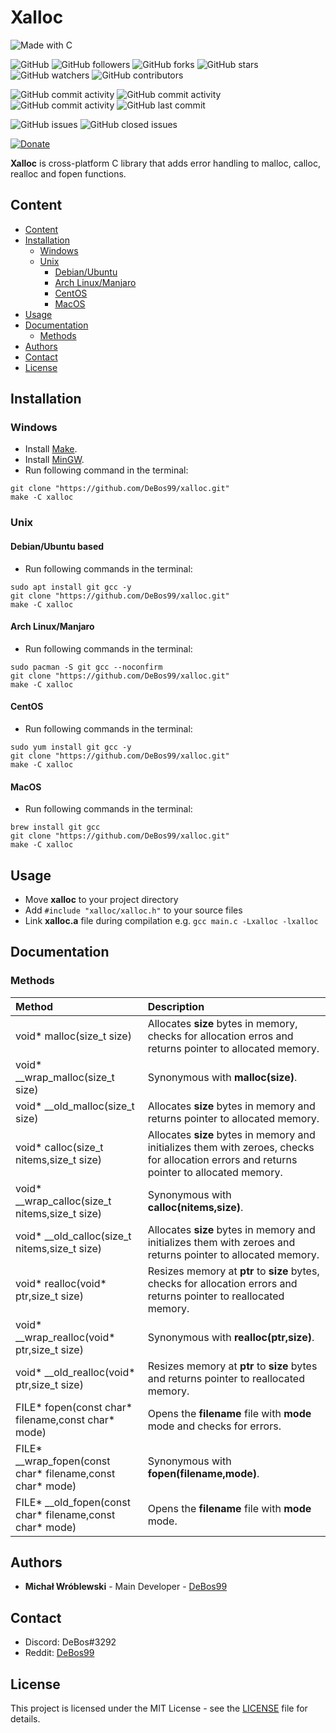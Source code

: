 # Xalloc

![Made with C](https://img.shields.io/badge/made%20with-c-0.svg?color=cc2020&labelColor=ff3030&logo=data%3Aimage%2Fsvg%2Bxml%3Bbase64%2CPHN2ZyB4bWxucz0iaHR0cDovL3d3dy53My5vcmcvMjAwMC9zdmciIHZpZXdCb3g9IjAgMCAxMjggMTI4Ij48cGF0aCBmaWxsPSIjNjU5QUQzIiBkPSJNMTE1IDMxTDY3IDNsLTMtMS0zIDEtNDggMjhjLTIgMS0zIDMtMyA1djU2bDEgMyAxMDctNjItMy0yeiIvPjxwYXRoIGZpbGw9IiMwMzU5OUMiIGQ9Ik0xMSA5NWwyIDIgNDggMjggMyAxIDMtMSA0OC0yOGMyLTEgMy0zIDMtNVYzNmwtMS0zTDExIDk1eiIvPjxwYXRoIGZpbGw9IiNmZmYiIGQ9Ik04NSA3NmEyNSAyNSAwIDEgMSAwLTI0bDEzLTdhNDAgNDAgMCAxIDAgMCAzOWwtMTMtOHoiLz48L3N2Zz4%3D&style=for-the-badge)

![GitHub](https://img.shields.io/github/license/DeBos99/xalloc.svg?color=2020cc&labelColor=5050ff&style=for-the-badge)
![GitHub followers](https://img.shields.io/github/followers/DeBos99.svg?color=2020cc&labelColor=5050ff&style=for-the-badge)
![GitHub forks](https://img.shields.io/github/forks/DeBos99/xalloc.svg?color=2020cc&labelColor=5050ff&style=for-the-badge)
![GitHub stars](https://img.shields.io/github/stars/DeBos99/xalloc.svg?color=2020cc&labelColor=5050ff&style=for-the-badge)
![GitHub watchers](https://img.shields.io/github/watchers/DeBos99/xalloc.svg?color=2020cc&labelColor=5050ff&style=for-the-badge)
![GitHub contributors](https://img.shields.io/github/contributors/DeBos99/xalloc.svg?color=2020cc&labelColor=5050ff&style=for-the-badge)

![GitHub commit activity](https://img.shields.io/github/commit-activity/w/DeBos99/xalloc.svg?color=ffaa00&labelColor=ffaa30&style=for-the-badge)
![GitHub commit activity](https://img.shields.io/github/commit-activity/m/DeBos99/xalloc.svg?color=ffaa00&labelColor=ffaa30&style=for-the-badge)
![GitHub commit activity](https://img.shields.io/github/commit-activity/y/DeBos99/xalloc.svg?color=ffaa00&labelColor=ffaa30&style=for-the-badge)
![GitHub last commit](https://img.shields.io/github/last-commit/DeBos99/xalloc.svg?color=ffaa00&labelColor=ffaa30&style=for-the-badge)

![GitHub issues](https://img.shields.io/github/issues-raw/DeBos99/xalloc.svg?color=cc2020&labelColor=ff3030&style=for-the-badge)
![GitHub closed issues](https://img.shields.io/github/issues-closed-raw/DeBos99/xalloc.svg?color=10aa10&labelColor=30ff30&style=for-the-badge)

[![Donate](https://www.paypalobjects.com/en_US/i/btn/btn_donateCC_LG.gif)](https://www.paypal.com/cgi-bin/webscr?cmd=_s-xclick&hosted_button_id=NH8JV53DSVDMY)

**Xalloc** is cross-platform C library that adds error handling to malloc, calloc, realloc and fopen functions.

## Content

- [Content](#content)
- [Installation](#installation)
  - [Windows](#windows)
  - [Unix](#unix)
    - [Debian/Ubuntu](#apt)
    - [Arch Linux/Manjaro](#pacman)
    - [CentOS](#yum)
    - [MacOS](#homebrew)
- [Usage](#usage)
- [Documentation](#documentation)
  - [Methods](#methods)
- [Authors](#authors)
- [Contact](#contact)
- [License](#license)

## Installation

### Windows

* Install [Make](http://gnuwin32.sourceforge.net/packages/make.htm).
* Install [MinGW](https://sourceforge.net/projects/mingw-w64/files/latest/download).
* Run following command in the terminal:
```
git clone "https://github.com/DeBos99/xalloc.git"
make -C xalloc
```

### Unix

#### <a name="APT">Debian/Ubuntu based

* Run following commands in the terminal:
```
sudo apt install git gcc -y
git clone "https://github.com/DeBos99/xalloc.git"
make -C xalloc
```

#### <a name="Pacman">Arch Linux/Manjaro

* Run following commands in the terminal:
```
sudo pacman -S git gcc --noconfirm
git clone "https://github.com/DeBos99/xalloc.git"
make -C xalloc
```

#### <a name="YUM">CentOS

* Run following commands in the terminal:
```
sudo yum install git gcc -y
git clone "https://github.com/DeBos99/xalloc.git"
make -C xalloc
```

#### <a name="Homebrew">MacOS

* Run following commands in the terminal:
```
brew install git gcc
git clone "https://github.com/DeBos99/xalloc.git"
make -C xalloc
```

## Usage

* Move **xalloc** to your project directory
* Add `#include "xalloc/xalloc.h"` to your source files
* Link **xalloc.a** file during compilation e.g. `gcc main.c -Lxalloc -lxalloc`

## Documentation

### Methods

| Method                                                      | Description                                                                                                                                |
| :---------------------------------------------------------- | :----------------------------------------------------------------------------------------------------------------------------------------- |
| void* malloc(size_t size)                                   | Allocates **size** bytes in memory, checks for allocation erros and returns pointer to allocated memory.                                   |
| void* \_\_wrap_malloc(size_t size)                          | Synonymous with **malloc(size)**.                                                                                                          |
| void* \_\_old_malloc(size_t size)                           | Allocates **size** bytes in memory and returns pointer to allocated memory.                                                                |
| void* calloc(size_t nitems,size_t size)                     | Allocates **size** bytes in memory and initializes them with zeroes, checks for allocation errors and returns pointer to allocated memory. |
| void* \_\_wrap_calloc(size_t nitems,size_t size)            | Synonymous with **calloc(nitems,size)**.                                                                                                   |
| void* \_\_old_calloc(size_t nitems,size_t size)             | Allocates **size** bytes in memory and initializes them with zeroes and returns pointer to allocated memory.                               |
| void* realloc(void* ptr,size_t size)                        | Resizes memory at **ptr** to **size** bytes, checks for allocation errors and returns pointer to reallocated memory.                       |
| void* \_\_wrap_realloc(void* ptr,size_t size)               | Synonymous with **realloc(ptr,size)**.                                                                                                     |
| void* \_\_old_realloc(void* ptr,size_t size)                | Resizes memory at **ptr** to **size** bytes and returns pointer to reallocated memory.                                                     |
| FILE* fopen(const char* filename,const char* mode)          | Opens the **filename** file with **mode** mode and checks for errors.                                                                      |
| FILE* \_\_wrap_fopen(const char* filename,const char* mode) | Synonymous with **fopen(filename,mode)**.                                                                                                  |
| FILE* \_\_old_fopen(const char* filename,const char* mode)  | Opens the **filename** file with **mode** mode.                                                                                            |

## Authors

* **Michał Wróblewski** - Main Developer - [DeBos99](https://github.com/DeBos99)

## Contact

* Discord: DeBos#3292
* Reddit: [DeBos99](https://www.reddit.com/user/DeBos99)

## License

This project is licensed under the MIT License - see the [LICENSE](LICENSE) file for details.
